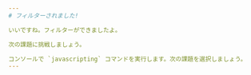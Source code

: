 ```yaml
---
# フィルターされました!

いいですね。フィルターができましたよ。

次の課題に挑戦しましょう。

コンソールで `javascripting` コマンドを実行します。次の課題を選択しましょう。
---
```

